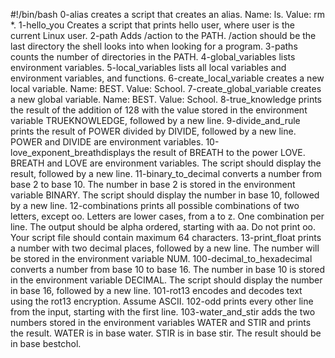#!/bin/bash
0-alias creates a script that creates an alias. Name: ls. Value: rm *.
1-hello_you Creates a script that  prints hello user, where user is the current Linux user.
2-path Adds /action to the PATH. /action should be the last directory the shell looks into when looking for a program.
3-paths counts the number of directories in the PATH.
4-global_variables lists environment variables.
5-local_variables lists all local variables and environment variables, and functions.
6-create_local_variable creates a new local variable. Name: BEST. Value: School.
7-create_global_variable creates a new global variable. Name: BEST. Value: School.
8-true_knowledge  prints the result of the addition of 128 with the value stored in the environment variable TRUEKNOWLEDGE, followed by a new line.
9-divide_and_rule prints the result of POWER divided by DIVIDE, followed by a new line. POWER and DIVIDE are environment variables.
10-love_exponent_breathdisplays the result of BREATH to the power LOVE. BREATH and LOVE are environment variables. The script should display the result, followed by a new line.
11-binary_to_decimal converts a number from base 2 to base 10. The number in base 2 is stored in the environment variable BINARY. The script should display the number in base 10, followed by a new line.
12-combinations prints all possible combinations of two letters, except oo. Letters are lower cases, from a to z. One combination per line. The output should be alpha ordered, starting with aa. Do not print oo. Your script file should contain maximum 64 characters.
13-print_float prints a number with two decimal places, followed by a new line. The number will be stored in the environment variable NUM.
100-decimal_to_hexadecimal converts a number from base 10 to base 16. The number in base 10 is stored in the environment variable DECIMAL. The script should display the number in base 16, followed by a new line.
101-rot13 encodes and decodes text using the rot13 encryption. Assume ASCII.
102-odd prints every other line from the input, starting with the first line.
103-water_and_stir adds the two numbers stored in the environment variables WATER and STIR and prints the result. WATER is in base water. STIR is in base stir. The result should be in base bestchol.
